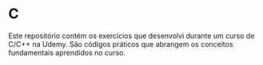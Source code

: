 # C
Este repositório contém os exercícios que desenvolvi durante um curso de C/C++ na Udemy. São códigos práticos que abrangem os conceitos fundamentais aprendidos no curso.

